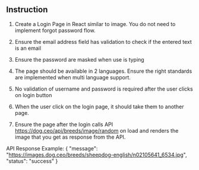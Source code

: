 Instruction
-----------
1. Create a Login Page in React similar to image. You do not need to implement forgot password flow.

2. Ensure the email address field has validation to check if the entered text is an email

3. Ensure the password are masked when use is typing

4. The page should be available in 2 languages. Ensure the right standards are implemented when multi language support.

5. No validation of username and password is required after the user clicks on login button

6. When the user click on the login page, it should take them to another page.

7. Ensure the page after the login calls API https://dog.ceo/api/breeds/image/random on load and renders the image that you get as response from the API.

API Response Example:
{
    "message": "https://images.dog.ceo/breeds/sheepdog-english/n02105641_6534.jpg",
    "status": "success"
}
